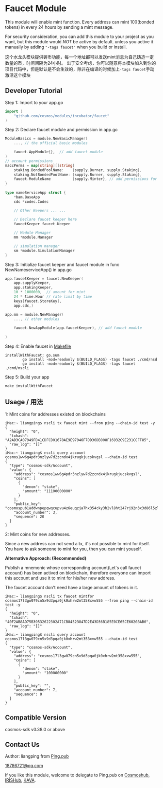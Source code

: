 # Faucet Module

This module will enable mint function. Every address can mint 100(bonded tokens) in every 24 hours by sending a mint message. 

For security consideration, you can add this module to your project as you want, but this module would *NOT* be active by default. unless you active it manually by adding `"-tags faucet"` when you build or install. 

这个水龙头模块提供铸币功能，每一个地址都可以发送mint消息为自己铸造一定数量的币，时间间隔为24小时。
出于安全考虑，你可以随意将本模块加入到你的项目代码中，但是默认是不会生效的，除非在编译的时候加上`-tags faucet`手动激活这个模块

## Developer Tutorial

Step 1: Import to your app.go
```go
import (
	"github.com/cosmos/modules/incubator/faucet"
)
```

Step 2: Declare faucet module and permission in app.go
```go
ModuleBasics = module.NewBasicManager(
    ..., // the official basic modules

    faucet.AppModule{},  // add faucet module
)
// account permissions
maccPerms = map[string][]string{
    staking.BondedPoolName:    {supply.Burner, supply.Staking},
    staking.NotBondedPoolName: {supply.Burner, supply.Staking},
    faucet.ModuleName          {supply.Minter}, // add permissions for faucet
}
	
type nameServiceApp struct {
    *bam.BaseApp
    cdc *codec.Codec

    // Other Keepers ... ...
    
    // Declare faucet keeper here
    faucetKeeper faucet.Keeper

    // Module Manager
    mm *module.Manager

    // simulation manager
    sm *module.SimulationManager
}
```

Step 3: Initialize faucet keeper and faucet module in func NewNameserviceApp() in app.go
```go
app.faucetKeeper = faucet.NewKeeper(
    app.supplyKeeper, 
    app.stakingKeeper, 
    10 * 1000000,  // amount for mint
    24 * time.Hour // rate limit by time
    keys[faucet.StoreKey], 
    app.cdc,)

app.mm = module.NewManager(
    ..., // other modules
    
    faucet.NewAppModule(app.faucetKeeper), // add faucet module
    
)
```

Step 4: Enable faucet in [Makefile](Makefile_Sample)
```
installWithFaucet: go.sum
		go install -mod=readonly $(BUILD_FLAGS) -tags faucet ./cmd/nsd
		go install -mod=readonly $(BUILD_FLAGS) -tags faucet ./cmd/nscli
```

Step 5: Build your app
```
make installWithFaucet
```

## Usage / 用法

1: Mint coins for addresses existed on blockchains

``` 
iMac:~ liangping$ nscli tx faucet mint --from ping --chain-id test -y
{
  "height": "0",
  "txhash": "A2AD3CA07949FD41CDFCD01678AE9E97946F7DD36DB008F16932C9E231CCFF85",
  "raw_log": "[]"
}
iMac:~ liangping$ nscli query account cosmos1ww6g4pdr3nzlyw7d2zcndx4jkrugkjucskvgsl --chain-id test 
{
  "type": "cosmos-sdk/Account",
  "value": {
    "address": "cosmos1ww6g4pdr3nzlyw7d2zcndx4jkrugkjucskvgsl",
    "coins": [
      {
        "denom": "stake",
        "amount": "11100000000"
      }
    ],
    "public_key": "cosmospub1addwnpepqwqcupvu4z6euqzja7hx354cky3h2vl8ht247rj92n3x3d86l5zlzpslzjx",
    "account_number": 3,
    "sequence": 20
  }
}

```

2: Mint coins for new addresses.

Since a new address can not send a tx, it's not possible to mint for itself. You have to ask someone to mint for you, then you can mint youself.

**Alternative Approach: (Recommended)**

Publish a mnemonic whose corresponding account(Let's call faucet account) has been actived on blockchain, therefore everyone can import this account and use it to mint for his/her new address.

The faucet account don't need have a large amount of tokens in it.

```
iMac:~ liangping$ nscli tx faucet mintfor cosmos17l3gw079cn5x9d3pqa0jk0xhrw2mt358xvw555 --from ping --chain-id test -y
{
  "height": "0",
  "txhash": "40F2AB8AD75B39532622302A71CB84523847D2E43D36B185E0CE65CE60208AB0",
  "raw_log": "[]"
}
iMac:~ liangping$ nscli query account cosmos17l3gw079cn5x9d3pqa0jk0xhrw2mt358xvw555 --chain-id test
{
  "type": "cosmos-sdk/Account",
  "value": {
    "address": "cosmos17l3gw079cn5x9d3pqa0jk0xhrw2mt358xvw555",
    "coins": [
      {
        "denom": "stake",
        "amount": "100000000"
      }
    ],
    "public_key": "",
    "account_number": 7,
    "sequence": 0
  }
}

```
## Compatible Version

 cosmos-sdk v0.38.0 or above

## Contact Us

Author: liangping from [Ping.pub](https://ping.pub)

18786721@qq.com

If you like this module, welcome to delegate to Ping.pub on [Cosmoshub](https://cosmos.ping.pub), [IRISHub](https://iris.ping.pub), [KAVA](https://kava.ping.pub).
